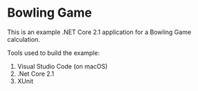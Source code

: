 # Bowling Game

This is an example .NET Core 2.1 application for a Bowling Game calculation.

Tools used to build the example:
1. Visual Studio Code (on macOS)
2. .Net Core 2.1
3. XUnit
